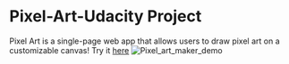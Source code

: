 # Pixel-Art-Udacity Project
Pixel Art is a single-page web app that allows users to draw pixel art on a customizable canvas!
Try it [here](http://eloquent-lumiere-badaf4.bitballoon.com/)
![Pixel_art_maker_demo](https://image.ibb.co/kSOVX7/screencapture_eloquent_lumiere_badaf4_bitballoon_2018_03_28_12_44_50.png)

